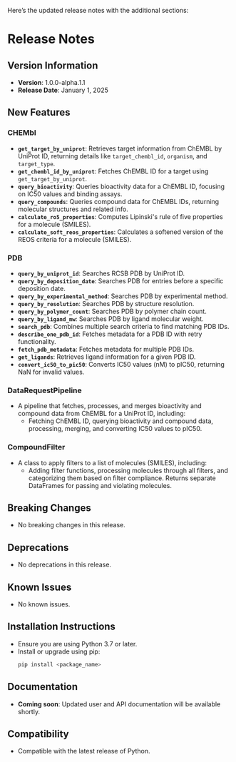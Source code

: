 Here’s the updated release notes with the additional sections:

# Release Notes

## Version Information
- **Version**: 1.0.0-alpha.1.1
- **Release Date**: January 1, 2025

## New Features

### CHEMbl
- **`get_target_by_uniprot`**: Retrieves target information from ChEMBL by UniProt ID, returning details like `target_chembl_id`, `organism`, and `target_type`.
- **`get_chembl_id_by_uniprot`**: Fetches ChEMBL ID for a target using `get_target_by_uniprot`.
- **`query_bioactivity`**: Queries bioactivity data for a ChEMBL ID, focusing on IC50 values and binding assays.
- **`query_compounds`**: Queries compound data for ChEMBL IDs, returning molecular structures and related info.
- **`calculate_ro5_properties`**: Computes Lipinski's rule of five properties for a molecule (SMILES).
- **`calculate_soft_reos_properties`**: Calculates a softened version of the REOS criteria for a molecule (SMILES).

### PDB
- **`query_by_uniprot_id`**: Searches RCSB PDB by UniProt ID.
- **`query_by_deposition_date`**: Searches PDB for entries before a specific deposition date.
- **`query_by_experimental_method`**: Searches PDB by experimental method.
- **`query_by_resolution`**: Searches PDB by structure resolution.
- **`query_by_polymer_count`**: Searches PDB by polymer chain count.
- **`query_by_ligand_mw`**: Searches PDB by ligand molecular weight.
- **`search_pdb`**: Combines multiple search criteria to find matching PDB IDs.
- **`describe_one_pdb_id`**: Fetches metadata for a PDB ID with retry functionality.
- **`fetch_pdb_metadata`**: Fetches metadata for multiple PDB IDs.
- **`get_ligands`**: Retrieves ligand information for a given PDB ID.
- **`convert_ic50_to_pic50`**: Converts IC50 values (nM) to pIC50, returning NaN for invalid values.

### DataRequestPipeline
- A pipeline that fetches, processes, and merges bioactivity and compound data from ChEMBL for a UniProt ID, including:
  - Fetching ChEMBL ID, querying bioactivity and compound data, processing, merging, and converting IC50 values to pIC50.

### CompoundFilter
- A class to apply filters to a list of molecules (SMILES), including:
  - Adding filter functions, processing molecules through all filters, and categorizing them based on filter compliance. Returns separate DataFrames for passing and violating molecules.

## Breaking Changes
- No breaking changes in this release.

## Deprecations
- No deprecations in this release.

## Known Issues
- No known issues.

## Installation Instructions
- Ensure you are using Python 3.7 or later.
- Install or upgrade using pip:
  ```bash
  pip install <package_name>
  ```

## Documentation
- **Coming soon**: Updated user and API documentation will be available shortly.

## Compatibility
- Compatible with the latest release of Python.